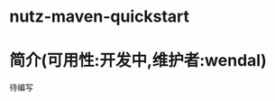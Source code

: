 nutz-maven-quickstart
==================================

简介(可用性:开发中,维护者:wendal)
==================================

待编写